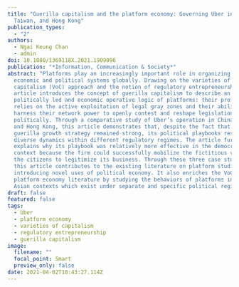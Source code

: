 ```yaml
---
title: "Guerilla capitalism and the platform economy: Governing Uber in China,
  Taiwan, and Hong Kong"
publication_types:
  - "2"
authors:
  - Ngai Keung Chan
  - admin
doi: 10.1080/1369118X.2021.1909096
publication: "*Information, Communication & Society*"
abstract: "Platforms play an increasingly important role in organizing our
  economic and political systems globally. Drawing on the varieties of
  capitalism (VoC) approach and the notion of regulatory entrepreneurship, this
  article introduces the concept of guerilla capitalism to describe an emerging
  politically led and economic operative logic of platforms: their profitability
  relies on the active exploitation of legal gray zones and their ability to
  harness their network power to openly contest and reshape legislation
  politically. Through a comparative study of Uber’s operation in China, Taiwan,
  and Hong Kong, this article demonstrates that, despite the fact that Uber’s
  guerilla growth strategy remained strong, its political playbooks resulted in
  diverse dynamics within different regulatory regimes. The article further
  explains why its playbook was relatively more effective in the democratic
  context because the firm could successfully mobilize the fictitious voice of
  the citizens to legitimize its business. Through these three case studies,
  this article contributes to the existing literature on platform studies by
  introducing novel uses of political economy. It also enriches the VoC and
  platform economy literature by studying the behaviors of platforms in East
  Asian contexts which exist under separate and specific political regimes."
draft: false
featured: false
tags:
  - Uber
  - platform economy
  - varieties of capitalism
  - regulatory entrepreneurship
  - guerilla capitalism
image:
  filename: ""
  focal_point: Smart
  preview_only: false
date: 2021-04-02T18:43:27.114Z
---
```

